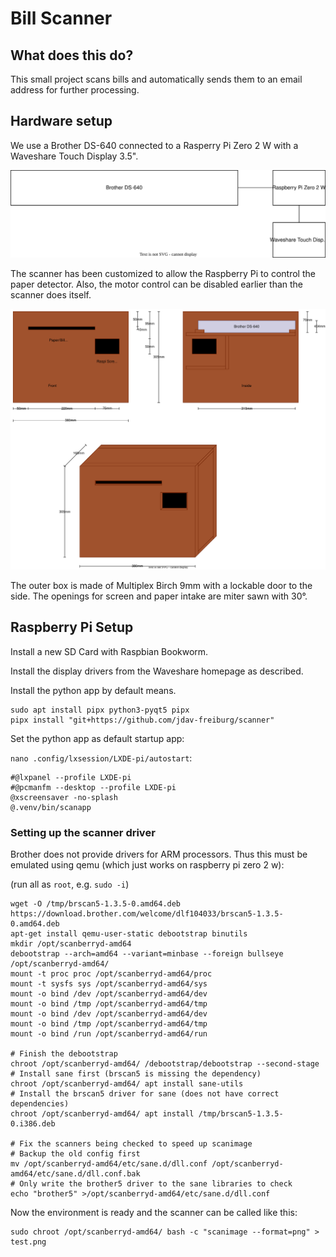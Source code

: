 # Bill Scanner

## What does this do?

This small project scans bills and automatically sends them to an email address for further processing.

## Hardware setup

We use a Brother DS-640 connected to a Rasperry Pi Zero 2 W with a Waveshare Touch Display 3.5".

![How It Works](./docs/how_it_works.svg)

<!--<img src="./docs/how_it_works.svg">-->

The scanner has been customized to allow the Raspberry Pi to control the paper detector. Also, the motor control can be disabled earlier than the scanner does itself.

![Front/Inside](./docs/box.svg)

<!--<img src="./docs/box.svg">-->

The outer box is made of Multiplex Birch 9mm with a lockable door to the side. The openings for screen and paper intake are miter sawn with 30°.

## Raspberry Pi Setup

Install a new SD Card with Raspbian Bookworm.

Install the display drivers from the Waveshare homepage as described.

Install the python app by default means.

```
sudo apt install pipx python3-pyqt5 pipx
pipx install "git+https://github.com/jdav-freiburg/scanner"
```

Set the python app as default startup app:

`nano .config/lxsession/LXDE-pi/autostart`:

```
#@lxpanel --profile LXDE-pi
#@pcmanfm --desktop --profile LXDE-pi
@xscreensaver -no-splash
@.venv/bin/scanapp
```

### Setting up the scanner driver

Brother does not provide drivers for ARM processors. Thus this must be emulated using qemu (which just works on raspberry pi zero 2 w):

(run all as `root`, e.g. `sudo -i`)

```
wget -O /tmp/brscan5-1.3.5-0.amd64.deb https://download.brother.com/welcome/dlf104033/brscan5-1.3.5-0.amd64.deb
apt-get install qemu-user-static debootstrap binutils
mkdir /opt/scanberryd-amd64
debootstrap --arch=amd64 --variant=minbase --foreign bullseye /opt/scanberryd-amd64/
mount -t proc proc /opt/scanberryd-amd64/proc
mount -t sysfs sys /opt/scanberryd-amd64/sys
mount -o bind /dev /opt/scanberryd-amd64/dev
mount -o bind /tmp /opt/scanberryd-amd64/tmp
mount -o bind /dev /opt/scanberryd-amd64/dev
mount -o bind /tmp /opt/scanberryd-amd64/tmp
mount -o bind /run /opt/scanberryd-amd64/run

# Finish the debootstrap
chroot /opt/scanberryd-amd64/ /debootstrap/debootstrap --second-stage
# Install sane first (brscan5 is missing the dependency)
chroot /opt/scanberryd-amd64/ apt install sane-utils
# Install the brscan5 driver for sane (does not have correct dependencies)
chroot /opt/scanberryd-amd64/ apt install /tmp/brscan5-1.3.5-0.i386.deb

# Fix the scanners being checked to speed up scanimage
# Backup the old config first
mv /opt/scanberryd-amd64/etc/sane.d/dll.conf /opt/scanberryd-amd64/etc/sane.d/dll.conf.bak
# Only write the brother5 driver to the sane libraries to check
echo "brother5" >/opt/scanberryd-amd64/etc/sane.d/dll.conf
```

Now the environment is ready and the scanner can be called like this:

```
sudo chroot /opt/scanberryd-amd64/ bash -c "scanimage --format=png" > test.png
```
